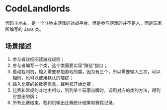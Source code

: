 # CodeLandlords
代码斗地主，是一个斗地主游戏的对战平台，但是参与游戏的并不是人，而是玩家所编写的 Java 类。

## 场景描述

1. 参与者详细阅读游戏规则；
2. 参与者编写一个类，这个类需要实现“赌徒”接口；
3. 启动裁判机，输入需要参加游戏的类，因为有三个，所以需要输入三次，可以相同，也可以使用默认的陪练；
4. 输入比赛的轮数等信息，裁判机开始比赛；
5. 比赛和常规的斗地主相似，到到某个玩家出牌时，调用对应的类的方法，得到它想出的牌；
6. 所有比赛结束，裁判机输出比赛统计结果和赛程记录。